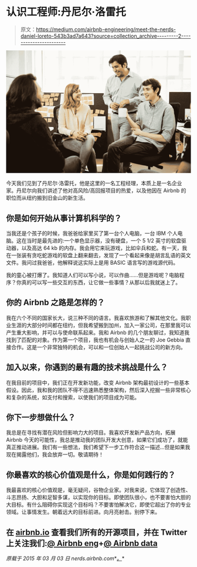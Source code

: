 # 认识工程师:丹尼尔·洛雷托

> 原文：<https://medium.com/airbnb-engineering/meet-the-nerds-daniel-loreto-543b3ad7a643?source=collection_archive---------2----------------------->

![](img/2b9e827ab8e8bc555e364d70d17f879f.png)

今天我们见到了丹尼尔·洛雷托，他是这里的一名工程经理，本质上是一名企业家。丹尼尔向我们讲述了他对高风险/高回报项目的热爱，以及他因在 Airbnb 的职位而从纽约搬到旧金山的新生活。

## **你是如何开始从事计算机科学的？**

当我还是个孩子的时候，我爸爸给家里买了第一台个人电脑，一台 IBM 个人电脑。这在当时是最先进的:一个单色显示器，没有硬盘，一个 5 1/2 英寸的软盘驱动器，以及高达 64 kb 的内存。我会用它来玩游戏，比如伞兵和蛇。有一天，我在一张装有贪吃蛇游戏的软盘上翻来翻去，发现了一个看起来像是胡言乱语的英文文件。我问过我爸爸，他解释说这实际上是用 BASIC 语言写的游戏源代码。

我的童心被打爆了。我知道人们可以写小说，可以作曲……但是游戏呢？电脑程序？你真的可以写一些交互的东西，让它做一些事情？从那以后我就迷上了。

## **你的 Airbnb 之路是怎样的？**

我在六个不同的国家长大，说三种不同的语言。我喜欢旅游和了解其他文化。我职业生涯的大部分时间都在纽约，但我希望搬到加州，加入一家公司，在那里我可以产生重大影响，并可以与使命联系起来。我和 Airbnb 的几个朋友聊过，我知道我找到了匹配的对象。作为第一个项目，我也有机会与创始人之一的 Joe Gebbia 直接合作。这是一个非常独特的机会，可以和一位创始人一起挑战公司的新方向。

## **加入以来，你遇到的最有趣的技术挑战是什么？**

在我目前的项目中，我们正在开发新功能，改变 Airbnb 架构最初设计的一些基本假设。因此，我和我的团队不得不迅速熟悉整体架构，然后深入挖掘一些非常核心和复杂的系统，如支付和搜索，以使我们的项目成为可能。

## 你下一步想做什么？

我总是在寻找有潜在风险但影响力大的项目。我喜欢开发新产品方向，拓展 Airbnb 今天的可能性，我总是推动我的团队开发大创意，如果它们成功了，就能真正推动进展。我们有一些想法，我们希望下一步工作符合这一描述…但是如果我现在揭露他们，我会放弃一切。敬请期待！

## **你最喜欢的核心价值观是什么，你是如何践行的？**

我最喜欢的核心价值观是，毫无疑问，谷物企业家。对我来说，它体现了创造性、斗志昂扬、大胆和足智多谋，以实现你的目标。即使团队很小，也不要害怕大胆的大目标。有什么阻碍你实现这个目标吗？不要害怕解决它，即使它超出了你的专业领域。让事情发生。朝着远大的目标前进。向月亮射击。别停下来。

## 在 [airbnb.io](http://airbnb.io) 查看我们所有的开源项目，并在 Twitter 上关注我们:[@ Airbnb eng](https://twitter.com/AirbnbEng)+[@ Airbnb data](https://twitter.com/AirbnbData)

*原载于 2015 年 03 月 03 日 nerds.airbnb.com**[*。*](http://nerds.airbnb.com/how-we-partitioned-airbnbs-main-db/)*